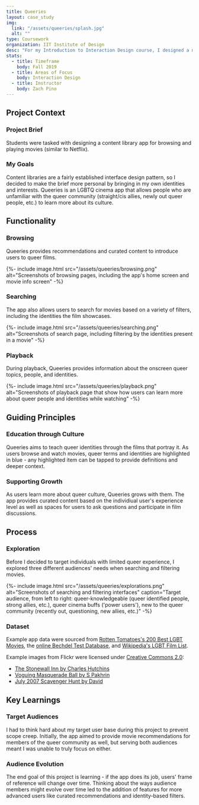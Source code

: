 ```yaml
---
title: Queeries
layout: case_study
img:
  link: "/assets/queeries/splash.jpg"
  alt: ""
type: Coursework
organization: IIT Institute of Design
desc: "For my Introduction to Interaction Design course, I designed a mobile app to teach LGBTQ culture through cinema."
stats:
  - title: Timeframe
    body: Fall 2019
  - title: Areas of Focus
    body: Interaction Design
  - title: Instructor
    body: Zach Pino
---
```

## Project Context
### Project Brief
Students were tasked with designing a content library app for browsing and playing movies (similar to Netflix).

### My Goals
Content libraries are a fairly established interface design pattern, so I decided to make the brief more personal by bringing in my own identities and interests. Queeries is an LGBTQ cinema app that allows people who are unfamiliar with the queer community (straight/cis allies, newly out queer people, etc.) to learn more about its culture.

## Functionality
### Browsing
Queeries provides recommendations and curated content to introduce users to queer films.

<div>
  {%- include image.html src="/assets/queeries/browsing.png" alt="Screenshots of browsing pages, including the app's home screen and movie info screen" -%}
</div>

### Searching
The app also allows users to search for movies based on a variety of filters, including the identities the film showcases.

<div>
  {%- include image.html src="/assets/queeries/searching.png" alt="Screenshots of search page, including filtering by the identities present in a movie" -%}
</div>

### Playback
During playback, Queeries provides information about the onscreen queer topics, people, and identities.

<div>
  {%- include image.html src="/assets/queeries/playback.png" alt="Screenshots of playback page that show how users can learn more about queer people and identities while watching" -%}
</div>


## Guiding Principles
### Education through Culture
Queeries aims to teach queer identities through the films that portray it. As users browse and watch movies, queer terms and identities are highlighted in blue - any highlighted item can be tapped to provide definitions and deeper context.

<!-- Onboarding screenshot -->

### Supporting Growth
As users learn more about queer culture, Queeries grows with them. The app provides curated content based on the individiual user's experience level as well as spaces for users to ask questions and participate in film discussions.

<!-- Discussion screenshot -->

## Process
### Exploration
Before I decided to target individuals with limited queer experience, I explored three different audiences' needs when searching and filtering movies.

<div>
  {%- include image.html src="/assets/queeries/explorations.png" alt="Screenshots of searching and filtering interfaces" caption="Target audience, from left to right: queer-knowledgeable (queer identified people, strong allies, etc.), queer cinema buffs ('power users'), new to the queer community (recently out, questioning, new allies, etc.)" -%}
</div>

### Dataset
Example app data were sourced from [Rotten Tomatoes's 200 Best LGBT Movies](https://editorial.rottentomatoes.com/guide/best-lgbt-movies-of-all-time/), the [online Bechdel Test Database](https://bechdeltest.com/search/), and [Wikipedia's LGBT Film List](https://en.wikipedia.org/wiki/List_of_films_with_LGBT_characters).

Example images from Flickr were licensed under [Creative Commons 2.0](https://creativecommons.org/licenses/by/2.0/):
* [The Stonewall Inn by Charles Hutchins](https://www.flickr.com/photos/celesteh/3450194107)
* [Voguing Masquerade Ball by S Pakhrin](https://flickr.com/photos/72739078@N00/30172911450)
* [July 2007 Scavenger Hunt by David](https://www.flickr.com/photos/65193799@N00/34501327)

## Key Learnings
### Target Audiences
I had to think hard about my target user base during this project to prevent scope creep. Initially, the app aimed to provide movie recommendations for members of the queer community as well, but serving both audiences meant I was unable to truly focus on either.

### Audience Evolution
The end goal of this project is learning - if the app does its job, users' frame of reference will change over time. Thinking about the ways audience members might evolve over time led to the addition of features for more advanced users like curated recommendations and identity-based filters.


